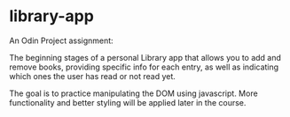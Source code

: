 # library-app

An Odin Project assignment:

The beginning stages of a personal Library app that allows you to add and remove books, providing specific info for each entry, as well as indicating which ones the user has read or not read yet.

The goal is to practice manipulating the DOM using javascript. More functionality and better styling will be applied later in the course.